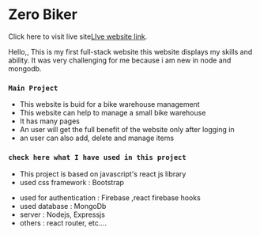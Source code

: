 # Zero Biker

Click here to visit live site[LIve website link](https://bike-warehouse-b8017.web.app/).

Hello,, This is my first full-stack website this website displays my skills and ability. It was very challenging for me because i am new in node and mongodb.

### `Main Project`

- This website is buid for a bike warehouse management
- This website can help to manage a small bike warehouse
- It has many pages
- An user will get the full benefit of the website only after logging in
- an user can also add, delete and manage items

### `check here what I have used in this project`

- This project is based on javascript's react js library
- used css framework : Bootstrap

* used for authentication : Firebase ,react firebase hooks
* used database : MongoDb
* server : Nodejs, Expressjs
* others : react router, etc....
